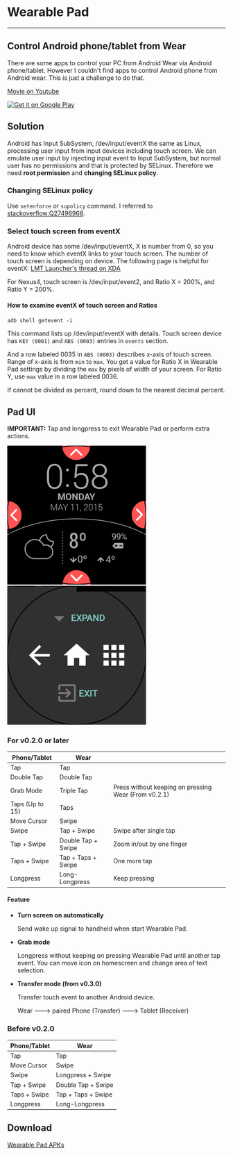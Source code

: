 # Wearable Pad
*****
## Control Android phone/tablet from Wear
There are some apps to control your PC from Android Wear via Android phone/tablet.
However I couldn't find apps to control Android phone from Android wear.
This is just a challenge to do that.

[Movie on Youtube](https://youtu.be/_Xd0CTNc1C8)

[![Get it on Google Play](http://www.android.com/images/brand/get_it_on_play_logo_small.png)](https://play.google.com/store/apps/details?id=jp.tkgktyk.wearablepad)

## Solution
Android has Input SubSystem, /dev/input/eventX the same as Linux, processing user input from input devices including touch screen.
We can emulate user input by injecting input event to Input SubSystem, but normal user has no permissions and that is protected by SELinux.
Therefore we need **root permission** and **changing SELinux policy**.

### Changing SELinux policy
Use `setenforce` or `supolicy` command.
I referred to
[stackoverflow:Q27496968](http://stackoverflow.com/questions/27496968/inject-touch-screen-events-android-5-0-dev-input-eventx).

### Select touch screen from eventX
Android device has some /dev/input/eventX, X is number from 0, so you need to know which eventX links to your touch screen.
The number of touch screen is depending on device.
The following page is helpful for eventX:
[LMT Launcher's thread on XDA](http://forum.xda-developers.com/showthread.php?t=1330150)

For Nexus4, touch screen is /dev/input/event2, and Ratio X = 200%, and Ratio Y = 200%.

#### How to examine eventX of touch screen and Ratios

```
adb shell getevent -i
```

This command lists up /dev/input/eventX with details.
Touch screen device has `KEY (0001)` and `ABS (0003)` entries in `events` section.

And a row labeled 0035 in `ABS (0003)` describes x-axis of touch screen.
Range of x-axis is from `min` to `max`.
You get a value for Ratio X in Wearable Pad settings by dividing the `max` by pixels of width of your screen.
For Ratio Y, use `max` value in a row labeled 0036.

If cannot be divided as percent, round down to the nearest decimal percent.

## Pad UI
**IMPORTANT:**
Tap and longpress to exit Wearable Pad or perform extra actions.

![pad](images/screenshot_pad.png)
![action](images/screenshot_action.png)

### For v0.2.0 or later
|Phone/Tablet|Wear||
|---|---|---|
|Tap|Tap||
|Double Tap|Double Tap||
|Grab Mode|Triple Tap|Press without keeping on pressing Wear (From v0.2.1)|
|Taps (Up to 15)|Taps||
|Move Cursor|Swipe||
|Swipe|Tap + Swipe|Swipe after single tap|
|Tap + Swipe|Double Tap + Swipe|Zoom in/out by one finger|
|Taps + Swipe|Tap + Taps + Swipe|One more tap|
|Longpress|Long-Longpress|Keep pressing|

#### Feature
*   **Turn screen on automatically**

    Send wake up signal to handheld when start Wearable Pad.

*   **Grab mode**

    Longpress without keeping on pressing Wearable Pad until another tap event.
    You can move icon on homescreen and change area of text selection.

*   **Transfer mode (from v0.3.0)**

    Transfer touch event to another Android device.

    Wear ---> paired Phone (Transfer) ---> Tablet (Receiver)

### Before v0.2.0

|Phone/Tablet|Wear|
|---|---|
|Tap|Tap|
|Move Cursor|Swipe|
|Swipe|Longpress + Swipe|
|Tap + Swipe|Double Tap + Swipe|
|Taps + Swipe|Tap + Taps + Swipe|
|Longpress|Long-Longpress|

## Download
[Wearable Pad APKs](https://drive.google.com/folderview?id=0B3ROJmhB_rAyflRVUkkxOW1JWWdYdmtydXdzeEdjaUt0Q25vRC1RbFlmZjZnUVlSbDdaUWs&usp=sharing)
